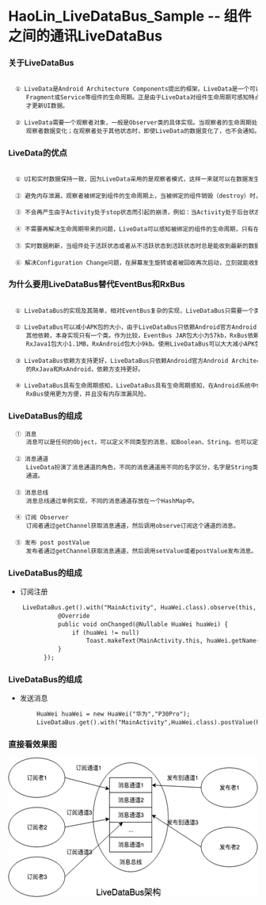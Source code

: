 # HaoLin_LiveDataBus_Sample -- 组件之间的通讯LiveDataBus

### 关于LiveDataBus

```xml

  ① LiveData是Android Architecture Components提出的框架。LiveData是一个可以被观察的数据持有类，它可以感知并遵循Activity、
     Fragment或Service等组件的生命周期。正是由于LiveData对组件生命周期可感知特点，因此可以做到仅在组件处于生命周期的激活状态时
     才更新UI数据。

  ② LiveData需要一个观察者对象，一般是Observer类的具体实现。当观察者的生命周期处于STARTED或RESUMED状态时，LiveData会通知
     观察者数据变化；在观察者处于其他状态时，即使LiveData的数据变化了，也不会通知。

```

### LiveData的优点

```xml

  ① UI和实时数据保持一致，因为LiveData采用的是观察者模式，这样一来就可以在数据发生改变时获得通知，更新UI。

  ② 避免内存泄漏，观察者被绑定到组件的生命周期上，当被绑定的组件销毁（destroy）时，观察者会立刻自动清理自身的数据。

  ③ 不会再产生由于Activity处于stop状态而引起的崩溃，例如：当Activity处于后台状态时，是不会收到LiveData的任何事件的。

  ④ 不需要再解决生命周期带来的问题，LiveData可以感知被绑定的组件的生命周期，只有在活跃状态才会通知数据变化。

  ⑤ 实时数据刷新，当组件处于活跃状态或者从不活跃状态到活跃状态时总是能收到最新的数据。

  ⑥ 解决Configuration Change问题，在屏幕发生旋转或者被回收再次启动，立刻就能收到最新的数据。
```
### 为什么要用LiveDataBus替代EventBus和RxBus

```xml

  ① LiveDataBus的实现及其简单，相对EventBus复杂的实现，LiveDataBus只需要一个类就可以实现。

  ② LiveDataBus可以减小APK包的大小，由于LiveDataBus只依赖Android官方Android Architecture Components组件的LiveData，没有
     其他依赖，本身实现只有一个类。作为比较，EventBus JAR包大小为57kb，RxBus依赖RxJava和RxAndroid，其中RxJava2包大小2.2MB，
     RxJava1包大小1.1MB，RxAndroid包大小9kb。使用LiveDataBus可以大大减小APK包的大小。

  ③ LiveDataBus依赖方支持更好，LiveDataBus只依赖Android官方Android Architecture Components组件的LiveData，相比RxBus依赖
     的RxJava和RxAndroid，依赖方支持更好。

  ④ LiveDataBus具有生命周期感知，LiveDataBus具有生命周期感知，在Android系统中使用调用者不需要调用反注册，相比EventBus和
     RxBus使用更为方便，并且没有内存泄漏风险。

```

### LiveDataBus的组成

```xml
  ① 消息
     消息可以是任何的Object，可以定义不同类型的消息，如Boolean、String。也可以定义自定义类型的消息。

  ② 消息通道
     LiveData扮演了消息通道的角色，不同的消息通道用不同的名字区分，名字是String类型的，可以通过名字获取到一个LiveData消息
     通道。

  ③ 消息总线
     消息总线通过单例实现，不同的消息通道存放在一个HashMap中。

  ④ 订阅 Observer
     订阅者通过getChannel获取消息通道，然后调用observe订阅这个通道的消息。

  ⑤ 发布 post postValue
     发布者通过getChannel获取消息通道，然后调用setValue或者postValue发布消息。
```
### LiveDataBus的组成
- 订阅注册
```xml
    LiveDataBus.get().with("MainActivity", HuaWei.class).observe(this, new Observer<HuaWei>() {
              @Override
              public void onChanged(@Nullable HuaWei huaWei) {
                  if (huaWei != null)
                      Toast.makeText(MainActivity.this, huaWei.getName(), Toast.LENGTH_SHORT).show();
              }
          });
```

### LiveDataBus的组成
- 发送消息

```xml
        HuaWei huaWei = new HuaWei("华为","P30Pro");
        LiveDataBus.get().with("MainActivity",HuaWei.class).postValue(huaWei);
```


### 直接看效果图
<img width="531" height = "281"  src="https://github.com/hunimeizi/HaoLin_LiveDataBus_Sample/blob/master/app/livedatabus.png"/>

